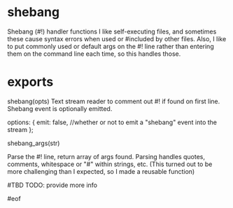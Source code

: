 # shebang
Shebang (#!) handler functions
I like self-executing files, and sometimes these cause syntax errors when used or #included by other files.  Also, I like to put commonly used or default args on the #! line rather than entering them on the command line each time, so this handles those.

# exports
shebang(opts)
Text stream reader to comment out #! if found on first line.  Shebang event is optionally emitted.

options:
{
    emit: false, //whether or not to emit a "shebang" event into the stream
};


shebang_args(str)

Parse the #! line, return array of args found.  Parsing handles quotes, comments, whitespace or "#" within strings, etc.  (This turned out to be more challenging than I expected, so I made a reusable function)

#TBD
TODO: provide more info

#eof
